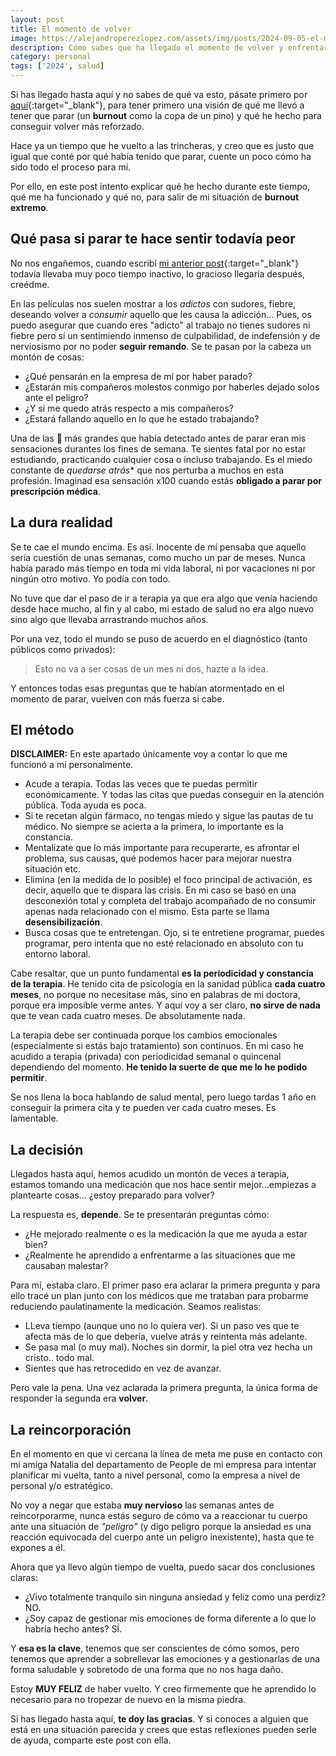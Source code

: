 ```yaml
---
layout: post
title: El momento de volver
image: https://alejandroperezlopez.com/assets/img/posts/2024-09-05-el-momento-de-volver/el-momento-de-volver-header.jpg
description: Cómo sabes que ha llegado el momento de volver y enfrentarte a tu burnout cara a cara
category: personal
tags: ['2024', salud]
---
```


Si has llegado hasta aquí y no sabes de qué va esto, pásate primero por [aquí](2023-08-16-el-momento-de-parar.md){:target="_blank"}, para tener primero una visión de qué me llevó a tener que parar (un **burnout** como la copa de un pino) y qué he hecho para conseguir volver más reforzado.

Hace ya un tiempo que he vuelto a las trincheras, y creo que es justo que igual que conté por qué había tenido que parar, cuente un poco cómo ha sido todo el proceso para mí.

Por ello, en este post intento explicar qué he hecho durante este tiempo, qué me ha funcionado y qué no, para salir de mi situación de **burnout extremo**.

<!-- more -->

## Qué pasa si parar te hace sentir todavía peor

No nos engañemos, cuando escribí [mi anterior post](2023-08-16-el-momento-de-parar.md){:target="_blank"} todavía llevaba muy poco tiempo inactivo, lo gracioso llegaría después, creédme.

En las películas nos suelen mostrar a los *adictos* con sudores, fiebre, deseando volver a *consumir* aquello que les causa la adicción... Pues, os puedo asegurar que cuando eres "adicto" al trabajo no tienes sudores ni fiebre pero sí un sentimiendo inmenso de culpabilidad, de indefensión y de nerviosismo por no poder **seguir remando**. Se te pasan por la cabeza un montón de cosas:

- ¿Qué pensarán en la empresa de mí por haber parado?
- ¿Estarán mis compañeros molestos conmigo por haberles dejado solos ante el peligro?
- ¿Y si me quedo atrás respecto a mis compañeros?
- ¿Estará fallando aquello en lo que he estado trabajando?

Una de las 🚩 más grandes que había detectado antes de parar eran mis sensaciones durantes los fines de semana. Te sientes fatal por no estar estudiando, practicando cualquier cosa o incluso trabajando. Es el miedo constante de *quedarse atrás** que nos perturba a muchos en esta profesión. Imaginad esa sensación x100 cuando estás **obligado a parar por prescripción médica**.


## La dura realidad

Se te cae el mundo encima. Es así. Inocente de mí pensaba que aquello sería cuestión de unas semanas, como mucho un par de meses. Nunca había parado más tiempo en toda mi vida laboral, ni por vacaciones ni por ningún otro motivo. Yo podía con todo.

No tuve que dar el paso de ir a terapia ya que era algo que venía haciendo desde hace mucho, al fin y al cabo, mi estado de salud no era algo nuevo sino algo que llevaba arrastrando muchos años. 

Por una vez, todo el mundo se puso de acuerdo en el diagnóstico (tanto públicos como privados):

> Esto no va a ser cosas de un mes ni dos, hazte a la idea.

Y entonces todas esas preguntas que te habían atormentado en el momento de parar, vuelven con más fuerza si cabe.

## El método

**DISCLAIMER:** En este apartado únicamente voy a contar lo que me funcionó a mí personalmente.

- Acude a terapia. Todas las veces que te puedas permitir económicamente. Y todas las citas que puedas conseguir en la atención pública. Toda ayuda es poca.
- Si te recetan algún fármaco, no tengas miedo y sigue las pautas de tu médico. No siempre se acierta a la primera, lo importante es la constancia.
- Mentalízate que lo más importante para recuperarte, es afrontar el problema, sus causas, qué podemos hacer para mejorar nuestra situación etc.
- Elimina (en la medida de lo posible) el foco principal de activación, es decir, aquello que te dispara las crisis. En mi caso se basó en una desconexión total y completa del trabajo acompañado de no consumir apenas nada relacionado con el mismo. Esta parte se llama **desensibilización**.
- Busca cosas que te entretengan. Ojo, si te entretiene programar, puedes programar, pero intenta que no esté relacionado en absoluto con tu entorno laboral.

Cabe resaltar, que un punto fundamental **es la periodicidad y constancia de la terapia**. He tenido cita de psicología en la sanidad pública **cada cuatro meses**, no porque no necesitase más, sino en palabras de mi doctora, porque era imposible verme antes. Y aquí voy a ser claro, **no sirve de nada** que te vean cada cuatro meses. De absolutamente nada.

La terapia debe ser continuada porque los cambios emocionales (especialmente si estás bajo tratamiento) son continuos. En mi caso he acudido a terapia (privada) con periodicidad semanal o quincenal dependiendo del momento. **He tenido la suerte de que me lo he podido permitir**.

Se nos llena la boca hablando de salud mental, pero luego tardas 1 año en conseguir la primera cita y te pueden ver cada cuatro meses. Es lamentable.

## La decisión

Llegados hasta aquí, hemos acudido un montón de veces a terapia, estamos tomando una medicación que nos hace sentir mejor...empiezas a plantearte cosas... ¿estoy preparado para volver?

La respuesta es, **depende**. Se te presentarán preguntas cómo:

- ¿He mejorado realmente o es la medicación la que me ayuda a estar bien?
- ¿Realmente he aprendido a enfrentarme a las situaciones que me causaban malestar?

Para mí, estaba claro. El primer paso era aclarar la primera pregunta y para ello tracé un plan junto con los médicos que me trataban para probarme reduciendo paulatinamente la medicación. Seamos realistas:

- LLeva tiempo (aunque uno no lo quiera ver). Si un paso ves que te afecta más de lo que debería, vuelve atrás y reintenta más adelante.
- Se pasa mal (o muy mal). Noches sin dormir, la piel otra vez hecha un cristo.. todo mal.
- Sientes que has retrocedido en vez de avanzar.

Pero vale la pena. Una vez aclarada la primera pregunta, la única forma de responder la segunda era **volver**.

## La reincorporación

En el momento en que vi cercana la línea de meta me puse en contacto con mi amiga Natalia del departamento de People de mi empresa para intentar planificar mi vuelta, tanto a nivel personal, como la empresa a nivel de personal y/o estratégico.

No voy a negar que estaba **muy nervioso** las semanas antes de reincorporarme, nunca estás seguro de cómo va a reaccionar tu cuerpo ante una situación de *"peligro"* (y digo peligro porque la ansiedad es una reacción equivocada del cuerpo ante un peligro inexistente), hasta que te expones a él.

Ahora que ya llevo algún tiempo de vuelta, puedo sacar dos conclusiones claras:

- ¿Vivo totalmente tranquilo sin ninguna ansiedad y feliz como una perdiz? NO.
- ¿Soy capaz de gestionar mis emociones de forma diferente a lo que lo habría hecho antes? SÍ.

Y **esa es la clave**, tenemos que ser conscientes de cómo somos, pero tenemos que aprender a sobrellevar las emociones y a gestionarlas de una forma saludable y sobretodo de una forma que no nos haga daño.

Estoy **MUY FELIZ** de haber vuelto. Y creo firmemente que he aprendido lo necesario para no tropezar de nuevo en la misma piedra.

Si has llegado hasta aquí, **te doy las gracias**. Y si conoces a alguien que está en una situación parecida y crees que estas reflexiones pueden serle de ayuda, comparte este post con ella.